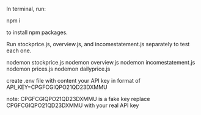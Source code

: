In terminal, run:

npm i

to install npm packages.

Run stockprice.js, overview.js, and incomestatement.js separately to test each one.

nodemon stockprice.js
nodemon overview.js
nodemon incomestatement.js
nodemon prices.js
nodemon dailyprice.js

create .env file with content your API key 
in format of 
API_KEY=CPGFCGIQPO21QD23DXMMU

note: 
CPGFCGIQPO21QD23DXMMU is a fake key
replace CPGFCGIQPO21QD23DXMMU with your real API key

